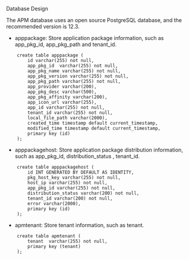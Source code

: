 Database Design

The APM database uses an open source PostgreSQL database, and the recommended version is 12.3.
                                    
- apppackage: Store application package information, such as app_pkg_id, app_pkg_path and tenant_id.
```
    create table apppackage (
        id varchar(255) not null,
        app_pkg_id  varchar(255) not null,
        app_pkg_name varchar(255) not null,
        app_pkg_version varchar(255) not null,
        app_pkg_path varchar(255) not null,
        app_provider varchar(200),
        app_pkg_desc varchar(500),
        app_pkg_affinity varchar(200),
        app_icon_url varchar(255),
        app_id varchar(255) not null,
        tenant_id varchar(255) not null,
        local_file_path varchar(2000),
        created_time timestamp default current_timestamp,
        modified_time timestamp default current_timestamp,
        primary key (id)
    );        
```
- apppackagehost: Store application package distribution information, such as app_pkg_id, distribution_status
, tenant_id.
```
    create table apppackagehost (
        id INT GENERATED BY DEFAULT AS IDENTITY,
        pkg_host_key varchar(255) not null,
        host_ip varchar(255) not null,
        app_pkg_id varchar(255) not null,
        distribution_status varchar(200) not null,
        tenant_id varchar(200) not null,
        error varchar(2000),
        primary key (id)
    );
```
- apmtenant: Store tenant information, such as tenant.
```
    create table apmtenant (
        tenant  varchar(255) not null,
        primary key (tenant)
    );
```
